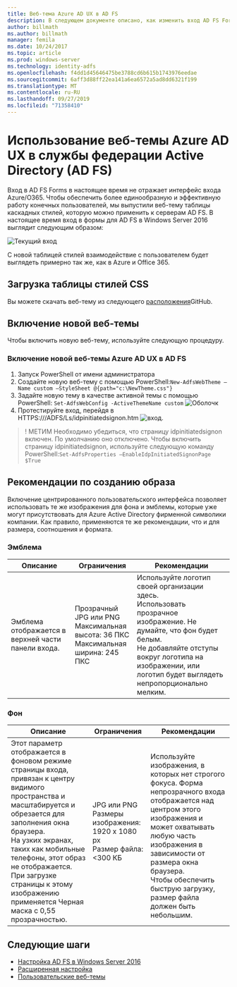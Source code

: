 ```yaml
---
title: Веб-тема Azure AD UX в AD FS
description: В следующем документе описано, как изменить вход AD FS Forms, чтобы он наглядел похож на пользовательский интерфейс Azure AD.
author: billmath
ms.author: billmath
manager: femila
ms.date: 10/24/2017
ms.topic: article
ms.prod: windows-server
ms.technology: identity-adfs
ms.openlocfilehash: f4dd1d45646475be3788cd6b615b1743976eedae
ms.sourcegitcommit: 6aff3d88ff22ea141a6ea6572a5ad8dd6321f199
ms.translationtype: MT
ms.contentlocale: ru-RU
ms.lasthandoff: 09/27/2019
ms.locfileid: "71358410"
---
```

# <a name="using-an-azure-ad-ux-web-theme-in-active-directory-federation-services"></a>Использование веб-темы Azure AD UX в службы федерации Active Directory (AD FS)
Вход в AD FS Forms в настоящее время не отражает интерфейс входа Azure/O365.  Чтобы обеспечить более единообразную и эффективную работу конечных пользователей, мы выпустили веб-тему таблицы каскадных стилей, которую можно применить к серверам AD FS.  В настоящее время вход в формы для AD FS в Windows Server 2016 выглядит следующим образом:

![Текущий вход](media/Azure-UX-Web-Theme-in-AD-FS/one.png)


С новой таблицей стилей взаимодействие с пользователем будет выглядеть примерно так же, как в Azure и Office 365.

## <a name="download-the-css-style-sheet"></a>Загрузка таблицы стилей CSS
Вы можете скачать веб-тему из следующего [расположения](https://github.com/Microsoft/adfsWebCustomization/tree/master/centeredUi)GitHub.


## <a name="enabling-the-new-web-theme"></a>Включение новой веб-темы
Чтобы включить новую веб-тему, используйте следующую процедуру.

### <a name="to-enable-the-new-azure-ad-ux-web-theme-in-ad-fs"></a>Включение новой веб-темы Azure AD UX в AD FS
1. Запуск PowerShell от имени администратора
2. Создайте новую веб-тему с помощью PowerShell:`New-AdfsWebTheme –Name custom –StyleSheet @{path="c:\NewTheme.css"}`
3. Задайте новую тему в качестве активной темы с помощью PowerShell:  `Set-AdfsWebConfig -ActiveThemeName custom`
   ![Оболочк](media/Azure-UX-Web-Theme-in-AD-FS/two.png)
4. Протестируйте вход, перейдя в HTTPS://<AD FS name.domain>/ADFS/Ls/idpinitiatedsignon.htm ![вход.](media/Azure-UX-Web-Theme-in-AD-FS/three.png)

> ! МЕТИМ Необходимо убедиться, что страницу idpinitiatedsignon включен.  По умолчанию оно отключено.  Чтобы включить страницу idpinitiatedsignon, используйте следующую команду PowerShell:`Set-AdfsProperties –EnableIdpInitiatedSignonPage $True`

## <a name="image-recommendations"></a>Рекомендации по созданию образа
Включение центрированного пользовательского интерфейса позволяет использовать те же изображения для фона и эмблемы, которые уже могут присутствовать для Azure Active Directory фирменной символики компании. Как правило, применяются те же рекомендации, что и для размера, соотношения и формата.

### <a name="logo"></a>Эмблема

Описание | Ограничения | Рекомендации
------- | ------- | ----------
Эмблема отображается в верхней части панели входа. | Прозрачный JPG или PNG<br>Максимальная высота: 36 ПКС<br>Максимальная ширина: 245 ПКС | Используйте логотип своей организации здесь.<br>Использовать прозрачное изображение. Не думайте, что фон будет белым.<br>Не добавляйте отступы вокруг логотипа на изображении, или логотип будет выглядеть непропорционально мелким.

### <a name="background"></a>Фон

Описание | Ограничения | Рекомендации
------- | ------- | ----------
Этот параметр отображается в фоновом режиме страницы входа, привязан к центру видимого пространства и масштабируется и обрезается для заполнения окна браузера.    <br>На узких экранах, таких как мобильные телефоны, этот образ не отображается.<br>При загрузке страницы к этому изображению применяется Черная маска с 0,55 прозрачностью. | JPG или PNG<br>Размеры изображения: 1920 x 1080 px<br>Размер файла: &lt;300 КБ | <br>Используйте изображения, в которых нет строгого фокуса. Форма непрозрачного входа отображается над центром этого изображения и может охватывать любую часть изображения в зависимости от размера окна браузера.<br>Чтобы обеспечить быструю загрузку, размер файла должен быть небольшим.

## <a name="next-steps"></a>Следующие шаги
- [Настройка AD FS в Windows Server 2016](AD-FS-Customization-in-Windows-Server-2016.md)
- [Расширенная настройка](Advanced-Customization-of-AD-FS-Sign-in-Pages.md)
- [Пользовательские веб-темы](Custom-Web-Themes-in-AD-FS.md)
